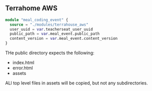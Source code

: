 ## Terrahome AWS ##

```tf
module "meal_coding_event" {
  source = "./modules/terrahouse_aws"
  user_uuid = var.teacherseat_user_uuid
  public_path = var.meal_event.public_path
  content_version = var.meal_event.content_version
}
```

THe public directory expects the following:
- index.html
- error.html
- assets

ALl top level files in assets will be copied, but not any subdirectories.